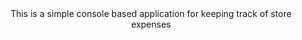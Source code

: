 <div style='text-align: center;'>
  This is a simple console based application for keeping track of store expenses
</div>
